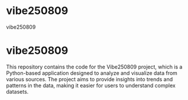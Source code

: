 # vibe250809
vibe250809

# vibe250809
This repository contains the code for the Vibe250809 project, which is a Python-based application
designed to analyze and visualize data from various sources. The project aims to provide insights into trends
and patterns in the data, making it easier for users to understand complex datasets.